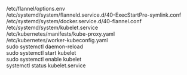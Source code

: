 /etc/flannel/options.env
<br>/etc/systemd/system/flanneld.service.d/40-ExecStartPre-symlink.conf
<br>/etc/systemd/system/docker.service.d/40-flannel.conf
<br>/etc/systemd/system/kubelet.service
<br>/etc/kubernetes/manifests/kube-proxy.yaml
<br>/etc/kubernetes/worker-kubeconfig.yaml
<br>sudo systemctl daemon-reload
<br>sudo systemctl start kubelet
<br>sudo systemctl enable kubelet
<br>systemctl status kubelet.service

